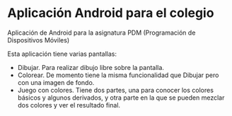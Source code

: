 # Aplicación Android para el colegio
Aplicación de Android para la asignatura PDM (Programación de Dispositivos Móviles)

Esta aplicación tiene varias pantallas: 

- Dibujar. Para realizar dibujo libre sobre la pantalla. 
- Colorear. De momento tiene la misma funcionalidad que Dibujar pero con una imagen de fondo.
- Juego con colores. Tiene dos partes, una para conocer los colores básicos y algunos derivados, y otra parte en la que se pueden mezclar dos colores y ver el resultado final.
